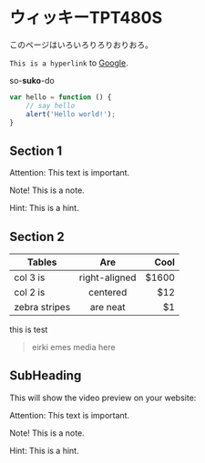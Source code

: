 
# ウィッキーTPT480S

このページはいろいろりろりおりおろ。

`This is a hyperlink` to [Google](http://google.com).


so-**suko**-do


```javascript
var hello = function () {
    // say hello
    alert('Hello world!');
}
```




## Section 1


Attention: This text is important.

Note! This is a note.

Hint: This is a hint.


## Section 2



| Tables        | Are           | Cool  |
| ------------- |:-------------:| -----:|
| col 3 is      | right-aligned | $1600 |
| col 2 is      | centered      |   $12 |
| zebra stripes | are neat      |    $1 |


this is test

> eirki emes media here


## SubHeading



This will show the video preview on your website:
[](http://www.youtube.com/watch?v=RMINSD7MmT4)


Attention: This text is important.

Note! This is a note.

Hint: This is a hint.



<!-- [gimmick:Disqus](your_disqus_shortname) -->
  